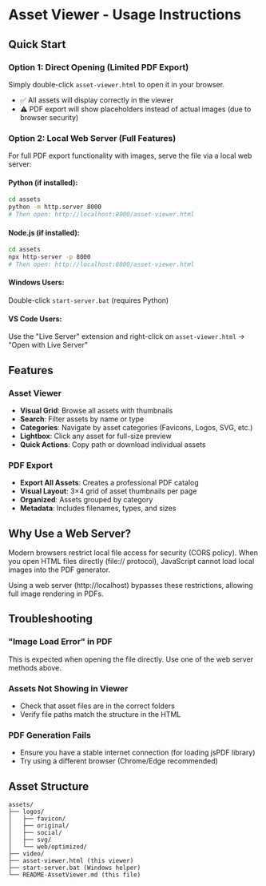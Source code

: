 # Asset Viewer - Usage Instructions

## Quick Start

### Option 1: Direct Opening (Limited PDF Export)
Simply double-click `asset-viewer.html` to open it in your browser.
- ✅ All assets will display correctly in the viewer
- ⚠️ PDF export will show placeholders instead of actual images (due to browser security)

### Option 2: Local Web Server (Full Features)
For full PDF export functionality with images, serve the file via a local web server:

#### Python (if installed):
```bash
cd assets
python -m http.server 8000
# Then open: http://localhost:8000/asset-viewer.html
```

#### Node.js (if installed):
```bash
cd assets  
npx http-server -p 8000
# Then open: http://localhost:8000/asset-viewer.html
```

#### Windows Users:
Double-click `start-server.bat` (requires Python)

#### VS Code Users:
Use the "Live Server" extension and right-click on `asset-viewer.html` → "Open with Live Server"

## Features

### Asset Viewer
- **Visual Grid**: Browse all assets with thumbnails
- **Search**: Filter assets by name or type
- **Categories**: Navigate by asset categories (Favicons, Logos, SVG, etc.)
- **Lightbox**: Click any asset for full-size preview
- **Quick Actions**: Copy path or download individual assets

### PDF Export
- **Export All Assets**: Creates a professional PDF catalog
- **Visual Layout**: 3×4 grid of asset thumbnails per page
- **Organized**: Assets grouped by category
- **Metadata**: Includes filenames, types, and sizes

## Why Use a Web Server?

Modern browsers restrict local file access for security (CORS policy). When you open HTML files directly (file:// protocol), JavaScript cannot load local images into the PDF generator.

Using a web server (http://localhost) bypasses these restrictions, allowing full image rendering in PDFs.

## Troubleshooting

### "Image Load Error" in PDF
This is expected when opening the file directly. Use one of the web server methods above.

### Assets Not Showing in Viewer
- Check that asset files are in the correct folders
- Verify file paths match the structure in the HTML

### PDF Generation Fails
- Ensure you have a stable internet connection (for loading jsPDF library)
- Try using a different browser (Chrome/Edge recommended)

## Asset Structure
```
assets/
├── logos/
│   ├── favicon/
│   ├── original/
│   ├── social/
│   ├── svg/
│   └── web/optimized/
├── video/
├── asset-viewer.html (this viewer)
├── start-server.bat (Windows helper)
└── README-AssetViewer.md (this file)
```
